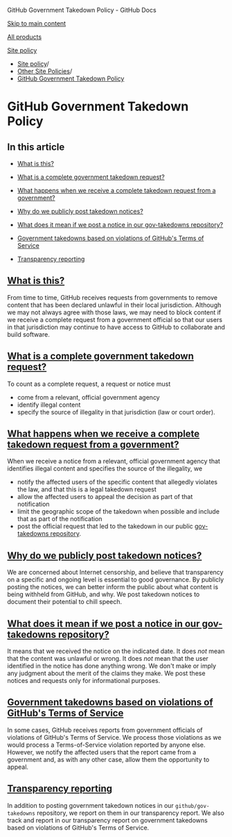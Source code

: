 GitHub Government Takedown Policy - GitHub Docs

[Skip to main content](#main-content)

[All products](/en)

[Site policy](/site-policy)

* [Site policy](/en/site-policy)/
* [Other Site Policies](/en/site-policy/other-site-policies)/
* [GitHub Government Takedown Policy](/en/site-policy/other-site-policies/github-government-takedown-policy)

GitHub Government Takedown Policy
==========

In this article
----------

* [What is this?](#what-is-this)

* [What is a complete government takedown request?](#what-is-a-complete-government-takedown-request)

* [What happens when we receive a complete takedown request from a government?](#what-happens-when-we-receive-a-complete-takedown-request-from-a-government)

* [Why do we publicly post takedown notices?](#why-do-we-publicly-post-takedown-notices)

* [What does it mean if we post a notice in our gov-takedowns repository?](#what-does-it-mean-if-we-post-a-notice-in-our-gov-takedowns-repository)

* [Government takedowns based on violations of GitHub's Terms of Service](#government-takedowns-based-on-violations-of-githubs-terms-of-service)

* [Transparency reporting](#transparency-reporting)

[What is this?](#what-is-this)
----------

From time to time, GitHub receives requests from governments to remove content that has been declared unlawful in their local jurisdiction. Although we may not always agree with those laws, we may need to block content if we receive a complete request from a government official so that our users in that jurisdiction may continue to have access to GitHub to collaborate and build software.

[What is a complete government takedown request?](#what-is-a-complete-government-takedown-request)
----------

To count as a complete request, a request or notice must

* come from a relevant, official government agency
* identify illegal content
* specify the source of illegality in that jurisdiction (law or court order).

[What happens when we receive a complete takedown request from a government?](#what-happens-when-we-receive-a-complete-takedown-request-from-a-government)
----------

When we receive a notice from a relevant, official government agency that identifies illegal content and specifies the source of the illegality, we

* notify the affected users of the specific content that allegedly violates the law, and that this is a legal takedown request
* allow the affected users to appeal the decision as part of that notification
* limit the geographic scope of the takedown when possible and include that as part of the notification
* post the official request that led to the takedown in our public [gov-takedowns repository](https://github.com/github/gov-takedowns).

[Why do we publicly post takedown notices?](#why-do-we-publicly-post-takedown-notices)
----------

We are concerned about Internet censorship, and believe that transparency on a specific and ongoing level is essential to good governance. By publicly posting the notices, we can better inform the public about what content is being withheld from GitHub, and why. We post takedown notices to document their potential to chill speech.

[What does it mean if we post a notice in our gov-takedowns repository?](#what-does-it-mean-if-we-post-a-notice-in-our-gov-takedowns-repository)
----------

It means that we received the notice on the indicated date. It does *not* mean that the content was unlawful or wrong. It does *not* mean that the user identified in the notice has done anything wrong. We don't make or imply any judgment about the merit of the claims they make. We post these notices and requests only for informational purposes.

[Government takedowns based on violations of GitHub's Terms of Service](#government-takedowns-based-on-violations-of-githubs-terms-of-service)
----------

In some cases, GitHub receives reports from government officials of violations of GitHub's Terms of Service. We process those violations as we would process a Terms-of-Service violation reported by anyone else. However, we notify the affected users that the report came from a government and, as with any other case, allow them the opportunity to appeal.

[Transparency reporting](#transparency-reporting)
----------

In addition to posting government takedown notices in our `github/gov-takedowns` repository, we report on them in our transparency report. We also track and report in our transparency report on government takedowns based on violations of GitHub's Terms of Service.
